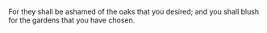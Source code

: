 For they shall be ashamed of the oaks that you desired; and you shall blush for the gardens that you have chosen.
